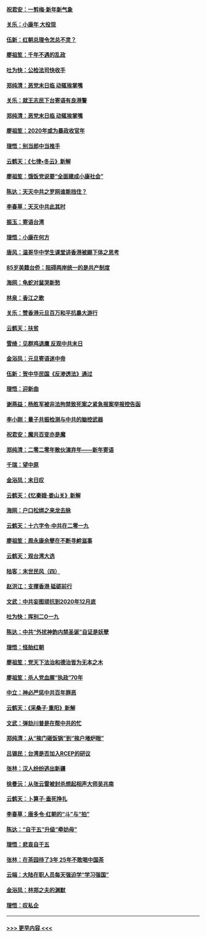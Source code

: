 #### [祝君安：一剪梅‧新年新气象](../pages/nsc993/n11776340.md?t=01090902) 
#### [关乐：小康年 大役现](../pages/nsc993/n11774213.md?t=01090902) 
#### [伍新：红朝总理令怎总不灵？](../pages/nsc993/n11770813.md?t=01090902) 
#### [廖祖笙：千年不遇的乱政](../pages/nsc993/n11770373.md?t=01090902) 
#### [吐为快：公检法司快收手](../pages/nsc993/n11770359.md?t=01090902) 
#### [郑纯清：恶党末日临 动辄挨掌嘴](../pages/nsc993/n11769912.md?t=01090902) 
#### [关乐：就王志民下台寄语有良港警](../pages/nsc993/n11769903.md?t=01090902) 
#### [郑纯清：恶党末日临 动辄挨掌嘴](../pages/nsc993/n11769356.md?t=01090902) 
#### [廖祖笙：2020年或为暴政收官年](../pages/nsc993/n11768216.md?t=01090902) 
#### [理悟：别当郎中当推手](../pages/nsc993/n11768243.md?t=01090902) 
#### [云鹤天：《七律▪冬云》新解](../pages/nsc993/n11768204.md?t=01090902) 
#### [廖祖笙：饿饭党说要“全面建成小康社会”](../pages/nsc993/n11767482.md?t=01090902) 
#### [陈达：天灭中共之罗网谁能挡住？](../pages/nsc993/n11767465.md?t=01090902) 
#### [李春草：天灭中共此其时](../pages/nsc993/n11767452.md?t=01090902) 
#### [振玉：寄语台湾](../pages/nsc993/n11767432.md?t=01090902) 
#### [理悟：小康在何方](../pages/nsc993/n11767394.md?t=01090902) 
#### [唐风：温哥华中学生课堂讲香港被踢下体之思考](../pages/nsc993/n11766848.md?t=01090902) 
#### [85岁美籍台侨：阻碍两岸统一的是共产制度](../pages/nsc993/n11765043.md?t=01090902) 
#### [海网：龟蛇对鼠哭新愁](../pages/nsc993/n11764895.md?t=01090902) 
#### [林泉：香江之歌](../pages/nsc993/n11764415.md?t=01090902) 
#### [关乐：赞香港元旦百万和平抗暴大游行](../pages/nsc993/n11764382.md?t=01090902) 
#### [云鹤天：扶贫](../pages/nsc993/n11764245.md?t=01090902) 
#### [雪绮：见群鸡退鹰  反观中共末日](../pages/nsc993/n11762112.md?t=01090902) 
#### [金浴凤：元旦寄语迷中帝](../pages/nsc993/n11761788.md?t=01090902) 
#### [伍新：贺中华民国《反渗透法》通过](../pages/nsc993/n11761994.md?t=01090902) 
#### [理悟：迎新曲](../pages/nsc993/n11761152.md?t=01090902) 
#### [谢燕益：杨胜军被非法拘禁致死案之紧急报案举报控告函](../pages/nsc993/n11756134.md?t=01090902) 
#### [李小刚：量子共振检测与中共的脑控武器](../pages/nsc993/n11754518.md?t=01090902) 
#### [祝君安：魔共百变亦是魔](../pages/nsc993/n11754469.md?t=01090902) 
#### [郑纯清：二零二零年散伙演弃年——新年寄语](../pages/nsc993/n11754195.md?t=01090902) 
#### [千瑞：望中原](../pages/nsc993/n11754159.md?t=01090902) 
#### [金浴凤：末日叹](../pages/nsc993/n11752359.md?t=01090902) 
#### [云鹤天：《忆秦娥‧娄山关》新解](../pages/nsc993/n11752348.md?t=01090902) 
#### [海网：户口松绑之来龙去脉](../pages/nsc993/n11752328.md?t=01090902) 
#### [云鹤天：十六字令‧中共在二零一九](../pages/nsc993/n11752305.md?t=01090902) 
#### [廖祖笙：周永康余孽在不断寻衅滋事](../pages/nsc993/n11751013.md?t=01090902) 
#### [云鹤天：观台湾大选](../pages/nsc993/n11751007.md?t=01090902) 
#### [陆客：末世民风（四）](../pages/nsc993/n11749203.md?t=01090902) 
#### [赵洪江：支撑香港 砥砺前行](../pages/nsc993/n11748482.md?t=01090902) 
#### [文武：中共妄图顽抗到2020年12月底](../pages/nsc993/n11748446.md?t=01090902) 
#### [吐为快：挥别二O一九](../pages/nsc993/n11748411.md?t=01090902) 
#### [陈达：中共“外扰神韵内禁圣诞”自证是妖孽](../pages/nsc993/n11748226.md?t=01090902) 
#### [理悟：怪胎红朝](../pages/nsc993/n11748206.md?t=01090902) 
#### [廖祖笙：党天下法治和德治皆为无本之木](../pages/nsc993/n11748135.md?t=01090902) 
#### [廖祖笙：杀人党血腥“执政”70年](../pages/nsc993/n11745144.md?t=01090902) 
#### [中立：神必严惩中共百年罪恶](../pages/nsc993/n11744970.md?t=01090902) 
#### [云鹤天：《采桑子‧重阳》新解](../pages/nsc993/n11744948.md?t=01090902) 
#### [文武：弹劾川普是在帮中共的忙](../pages/nsc993/n11744758.md?t=01090902) 
#### [郑纯清：从“挨门砸饭锅”到“挨户堵炉眼”](../pages/nsc993/n11744745.md?t=01090902) 
#### [吕锡民：台湾是否加入RCEP的研议](../pages/nsc993/n11744701.md?t=01090902) 
#### [张林：汉人纷纷逃出新疆](../pages/nsc993/n11743530.md?t=01090902) 
#### [徐曼沅：从张云雷被封杀想起相声大师吴兆南](../pages/nsc993/n11741816.md?t=01090902) 
#### [云鹤天：卜算子‧垂死挣扎](../pages/nsc993/n11739956.md?t=01090902) 
#### [李春草：唐多令‧红朝的“斗”与“拍”](../pages/nsc993/n11739830.md?t=01090902) 
#### [陈达：“自干五”升级“牵妨母”](../pages/nsc993/n11739724.md?t=01090902) 
#### [理悟：悲哀自干五](../pages/nsc993/n11739547.md?t=01090902) 
#### [张林：在茶园待了3年 25年不敢喝中国茶](../pages/nsc993/n11739240.md?t=01090902) 
#### [云端：大陆在职人员每天强迫学“学习强国”](../pages/nsc993/n11738735.md?t=01090902) 
#### [金浴凤：林郑之夫的渊默](../pages/nsc993/n11737735.md?t=01090902) 
#### [理悟：叹私企](../pages/nsc993/n11737715.md?t=01090902) 

----
#### [ >>> 更早内容 <<< ](../indexes/nsc993-earlier.md)
